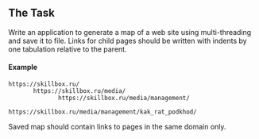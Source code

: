 ## The Task

Write an application to generate a map of a web site using multi-threading and save it to file. Links for child pages should be written with indents by one tabulation relative to the parent.

#### Example

```
https://skillbox.ru/
       https://skillbox.ru/media/
              https://skillbox.ru/media/management/
                     https://skillbox.ru/media/management/kak_rat_podkhod/
```

Saved map should contain links to pages in the same domain only.